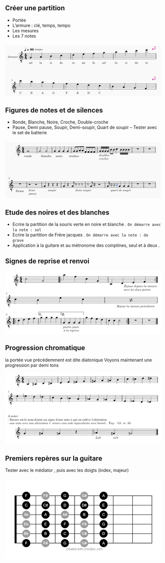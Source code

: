 
## Créer une partition 
- Portée
- L’armure : clé, temps, tempo
- Les mesures
- Les 7 notes
###
![](./data/portee.PNG)

## Figures de notes et de silences  
- Ronde, Blanche, Noire, Croche, Double-croche 
- Pause, Demi pause, Soupir, Demi-soupir, Quart de soupir
– Tester avec le set de batterie
###
![](./data/figures.PNG)


## Etude des noires et des blanches 

- Ecrire la partition de la souris verte en noire et blanche . `On démarre avec la note : sol`
- Ecrire la partition de Frère jacques . `On démarre avec la note : do grave`
- Application à la guitare et au métronome des comptines, seul et à deux . 

## Signes de reprise et renvoi
![](./data/reprises.PNG)


## Progression chromatique
la portée vue précédemment est dite diatonique 
Voyons maintenant une progression par demi tons

![](./data/chromatique.PNG)

## Premiers repères sur la guitare 
Tester avec le médiator , puis avec les doigts (index, majeur)
###
![](./data/position.png)

